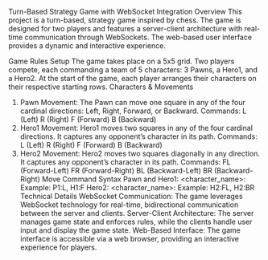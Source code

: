 Turn-Based Strategy Game with WebSocket Integration
Overview
This project is a turn-based, strategy game inspired by chess. The game is designed for two players and features a server-client architecture with real-time communication through WebSockets. The web-based user interface provides a dynamic and interactive experience.

Game Rules
Setup
The game takes place on a 5x5 grid.
Two players compete, each commanding a team of 5 characters: 3 Pawns, a Hero1, and a Hero2.
At the start of the game, each player arranges their characters on their respective starting rows.
Characters & Movements
1. Pawn
Movement: The Pawn can move one square in any of the four cardinal directions: Left, Right, Forward, or Backward.
Commands:
L (Left)
R (Right)
F (Forward)
B (Backward)
2. Hero1
Movement: Hero1 moves two squares in any of the four cardinal directions. It captures any opponent’s character in its path.
Commands:
L (Left)
R (Right)
F (Forward)
B (Backward)
3. Hero2
Movement: Hero2 moves two squares diagonally in any direction. It captures any opponent’s character in its path.
Commands:
FL (Forward-Left)
FR (Forward-Right)
BL (Backward-Left)
BR (Backward-Right)
Move Command Syntax
Pawn and Hero1: <character_name>:<move>
Example: P1:L, H1:F
Hero2: <character_name>:<move>
Example: H2:FL, H2:BR
Technical Details
WebSocket Communication: The game leverages WebSocket technology for real-time, bidirectional communication between the server and clients.
Server-Client Architecture: The server manages game state and enforces rules, while the clients handle user input and display the game state.
Web-Based Interface: The game interface is accessible via a web browser, providing an interactive experience for players.
